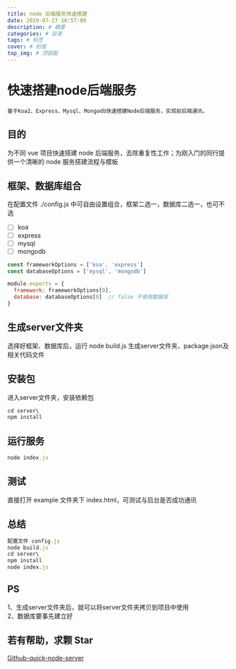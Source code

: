 ```yaml
---
title: node 后端服务快速搭建
date: 2019-07-27 16:57:00
description: # 概要
categories: # 目录
tags: # 标签
cover: # 封面
top_img: # 顶部图
---
```


# 快速搭建node后端服务

    基于Koa2、Express、Mysql、Mongodb快速搭建Node后端服务，实现前后端通讯。

## 目的
为不同 vue 项目快速搭建 node 后端服务，去除重复性工作；为刚入门的同行提供一个清晰的 node 服务搭建流程与模板

## 框架、数据库组合
在配置文件 ./config.js 中可自由设置组合，框架二选一，数据库二选一，也可不选  
- [ ] koa
- [ ] express
- [ ] mysql
- [ ] mongodb

```js
const frameworkOptions = ['koa', 'express']
const databaseOptions = ['mysql', 'mongodb']

module.exports = {
  framework: frameworkOptions[0],
  database: databaseOptions[0]  // false 不使用数据库
}
```

## 生成server文件夹
选择好框架、数据库后，运行 node build.js 生成server文件夹、package.json及相关代码文件

## 安装包
进入server文件夹，安装依赖包
```js
cd server\
npm install
```

## 运行服务
```js
node index.js
```

## 测试
直接打开 example 文件夹下 index.html，可测试与后台是否成功通讯

## 总结
```js
配置文件 config.js
node build.js
cd server\
npm install
node index.js
```

## PS
1、生成server文件夹后，就可以将server文件夹拷贝到项目中使用  
2、数据库要事先建立好

## 若有帮助，求颗 Star
[Github-quick-node-server](https://github.com/Moon-Future/quick-node-server)